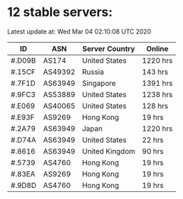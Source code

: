 # 12 stable servers:

Latest update at: Wed Mar 04 02:10:08 UTC 2020

| ID | ASN | Server Country | Online |
| -- | --- | -------------- | ------ |
| #.D09B | AS174 | United States | 1220 hrs |
| #.15CF | AS49392 | Russia | 143 hrs |
| #.7F1D | AS63949 | Singapore | 1391 hrs |
| #.9FC3 | AS53889 | United States | 1238 hrs |
| #.E069 | AS40065 | United States | 128 hrs |
| #.E93F | AS9269 | Hong Kong | 19 hrs |
| #.2A79 | AS63949 | Japan | 1220 hrs |
| #.D74A | AS63949 | United States | 22 hrs |
| #.8616 | AS63949 | United Kingdom | 90 hrs |
| #.5739 | AS4760 | Hong Kong | 19 hrs |
| #.83EA | AS9269 | Hong Kong | 19 hrs |
| #.9D8D | AS4760 | Hong Kong | 19 hrs |

